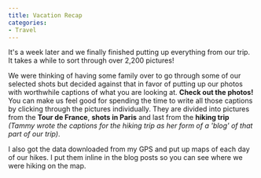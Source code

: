 ```yaml
---
title: Vacation Recap
categories:
- Travel
---
```


It's a week later and we finally finished putting up everything from our trip. It takes a while to sort through over 2,200 pictures!

We were thinking of having some family over to go through some of our selected shots but decided against that in favor of putting up our photos with worthwhile captions of what you are looking at. **Check out the photos!** You can make us feel good for spending the time to write all those captions by clicking through the pictures individually. They are divided into pictures from the **Tour de France**, **shots in Paris** and last from the **hiking trip** _(Tammy wrote the captions for the hiking trip as her form of a 'blog' of that part of our trip)_.

I also got the data downloaded from my GPS and put up maps of each day of our hikes. I put them inline in the blog posts so you can see where we were hiking on the map.
